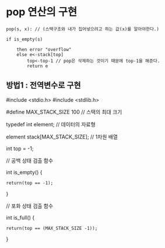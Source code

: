 # pop 연산의 구현

    pop(s, x): // (스택구조와 내가 집어넣으려고 하는 값(x)를 알아야한다.)

    if is_empty(s)

        then error "overflow"
        else e<-stack[top]
            top<-top-1 // pop은 삭제하는 것이기 때문에 top-1을 해준다.
            return e


## 방법1 : 전역변수로 구현

#include <stdio.h>
#include <stdlib.h>

#define MAX_STACK_SIZE 100 // 스택의 최대 크기

typedef int element; // 데이터의 자료형

element stack[MAX_STACK_SIZE]; // 1차원 배열

int top = -1;

// 공백 상태 검출 함수

int is_empty() {

    return(top == -1);

}

// 포화 상태 검출 함수

int is_full() {

    return(top == (MAX_STACK_SIZE -1));

}

